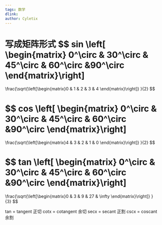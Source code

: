 ```yaml
---
tags: 数学
dlink: 
author: Cyletix
---
```


写成矩阵形式
$$
sin \left[ \begin{matrix} 0^\circ & 30^\circ & 45^\circ & 60^\circ &90^\circ \end{matrix}\right]
=
\frac{\sqrt{\left[\begin{matrix}0 & 1 & 2 & 3 & 4 \end{matrix}\right]} }{2}
$$

$$
cos \left[ \begin{matrix} 0^\circ & 30^\circ & 45^\circ & 60^\circ &90^\circ \end{matrix}\right]
=
\frac{\sqrt{\left[\begin{matrix}4 & 3 & 2 & 1 & 0 \end{matrix}\right]} }{2}
$$

$$
tan \left[ \begin{matrix} 0^\circ & 30^\circ & 45^\circ & 60^\circ &90^\circ \end{matrix}\right]
=
\frac{\sqrt{\left[\begin{matrix}0 & 3 & 9 & 27 & \infty \end{matrix}\right]} }{3}
$$

tan = tangent 正切
cotx = cotangent 余切
secx = secant 正割
cscx = coscant 余割